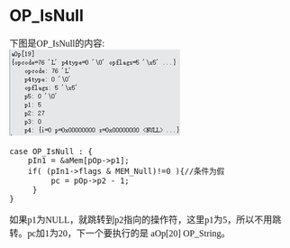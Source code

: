 # OP_IsNull
<font face="微软雅黑" size="3px">

下图是OP_IsNull的内容:  
 ![]( 4-5-23.jpg)
```
case OP_IsNull : {
	pIn1 = &aMem[pOp->p1];
	if( (pIn1->flags & MEM_Null)!=0 ){//条件为假
   		 pc = pOp->p2 - 1;
 	 }
}
```
如果p1为NULL，就跳转到p2指向的操作符，这里p1为5，所以不用跳转。pc加1为20，下一个要执行的是  aOp[20] OP_String。
